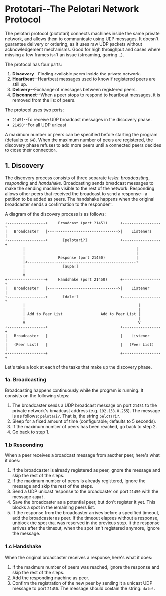 # Prototari--The Pelotari Network Protocol

The pelotari protocol (prototari) connects machines inside the same private network, and allows them to communicate using UDP messages.
It doesn't guarantee delivery or ordering, as it uses raw UDP packets without acknowledgement mechanisms.
Good for high throughput and cases where missing a few frames isn't an issue (streaming, gaming...).

The protocol has four parts:

1. **Discovery**--Finding available peers inside the private network.
2. **Heartbeat**--Heartbeat messages used to know if registered peers are still up.
2. **Delivery**--Exchange of messages between registered peers.
3. **Disconnect**--When a peer stops to respond to heartbeat messages, it is removed from the list of peers.

The protocol uses two ports:

- `21451`--To receive UDP broadcast messages in the discovery phase.
- `21450`--For all UDP unicast 

A maximum number or peers can be specified before starting the program (defaults to `64`).
When the maximum number of peers are registered, the discovery phase refuses to add more peers until a connected peers decides to close their connection.


## 1. Discovery

The discovery process consists of three separate tasks: _broadcasting_, _responding_ and _handshake_.
Broadcasting sends broadcast messages to make the sending machine visible to the rest of the network.
Responding allows other peers that received the broadcast to send a response--a petition to be added as peers.
The handshake happens when the original broadcaster sends a confirmation to the respondent.

A diagram of the discovery process is as follows:

```
+-----------------+     Broadcast (port 21451)      +-----------------+
|   Broadcaster   |-------------------------------->|    Listeners    |
+-----------------+       [pelotari?]               +-----------------+
        |                                                  |
        |                                                  |
        |               Response (port 21450)              |
        |<-------------------------------------------------+
        |                 [aupa!]
        |
        V
+-----------------+     Handshake (port 21450)      +-----------------+
|   Broadcaster   |-------------------------------->|    Listener     |
+-----------------+       [dale!]                   +-----------------+
        |                                                   |
        |                                                   |
        | Add to Peer List                 Add to Peer List |
        |                                                   |
        V                                                   V
+-----------------+                                 +-----------------+
|   Broadcaster   |                                 |    Listener     |
|   (Peer List)   |                                 |   (Peer List)   |
+-----------------+                                 +-----------------+
```

Let's take a look at each of the tasks that make up the discovery phase.


### 1a. Broadcasting

Broadcasting happens continuously while the program is running.
It consists on the following steps:

1. The broadcaster sends a UDP broadcast message on port `21451` to the private network's broadcast address (e.g. `192.168.0.255`).
The message is as follows: `pelotari?`. That is, the string `pelotari?`.
2. Sleep for a fixed amount of time (configurable; defaults to 5 seconds).
3. If the maximum number of peers has been reached, go back to step 2.
4. Go back to step 1.


### 1.b Responding

When a peer receives a broadcast message from another peer, here's what it does:

1. If the broadcaster is already registered as peer, ignore the message and skip the rest of the steps.
2. If the maximum number of peers is already registered, ignore the message and skip the rest of the steps.
3. Send a UDP unicast response to the broadcaster on port `21450` with the message `aupa!`.
4. Save the broadcaster as a potential peer, but don't register it yet. This blocks a spot in the remaining peers list.
5. If the response from the broadcaster arrives before a specified timeout, add the broadcaster as peer.
If the timeout elapses without a response, unblock the spot that was reserved in the previous step.
If the response arrives after the timeout, when the spot isn't registered anymore, ignore the message.

### 1.c Handshake

When the original broadcaster receives a response, here's what it does:

1. If the maximum number of peers was reached, ignore the response and skip the rest of the steps.
2. Add the responding machine as peer.
3. Confirm the registration of the new peer by sending it a unicast UDP message to port `21450`.
The message should contain the string: `dale!`.


